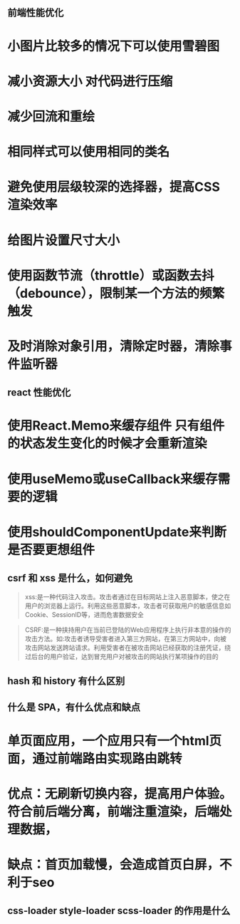 ## 前端性能优化
 # 小图片比较多的情况下可以使用雪碧图
 # 减小资源大小  对代码进行压缩
 # 减少回流和重绘
  # 相同样式可以使用相同的类名
  # 避免使用层级较深的选择器，提高CSS渲染效率
  # 给图片设置尺寸大小
 # 使用函数节流（throttle）或函数去抖（debounce），限制某一个方法的频繁触发
 # 及时消除对象引用，清除定时器，清除事件监听器

## react 性能优化
 # 使用React.Memo来缓存组件 只有组件的状态发生变化的时候才会重新渲染
 # 使用useMemo或useCallback来缓存需要的逻辑
 # 使用shouldComponentUpdate来判断是否要更想组件

## csrf 和 xss 是什么，如何避免
> xss:是一种代码注入攻击。攻击者通过在目标网站上注入恶意脚本，使之在用户的浏览器上运行。利用这些恶意脚本，攻击者可获取用户的敏感信息如Cookie、SessionID等，进而危害数据安全

> CSRF:是一种挟持用户在当前已登陆的Web应用程序上执行非本意的操作的攻击方法。如:攻击者诱导受害者进入第三方网站，在第三方网站中，向被攻击网站发送跨站请求。利用受害者在被攻击网站已经获取的注册凭证，绕过后台的用户验证，达到冒充用户对被攻击的网站执行某项操作的目的
## hash 和 history 有什么区别

## 什么是 SPA，有什么优点和缺点
  # 单页面应用，一个应用只有一个html页面，通过前端路由实现路由跳转
  # 优点：无刷新切换内容，提高用户体验。符合前后端分离，前端注重渲染，后端处理数据，
  # 缺点：首页加载慢，会造成首页白屏，不利于seo

## css-loader style-loader scss-loader 的作用是什么